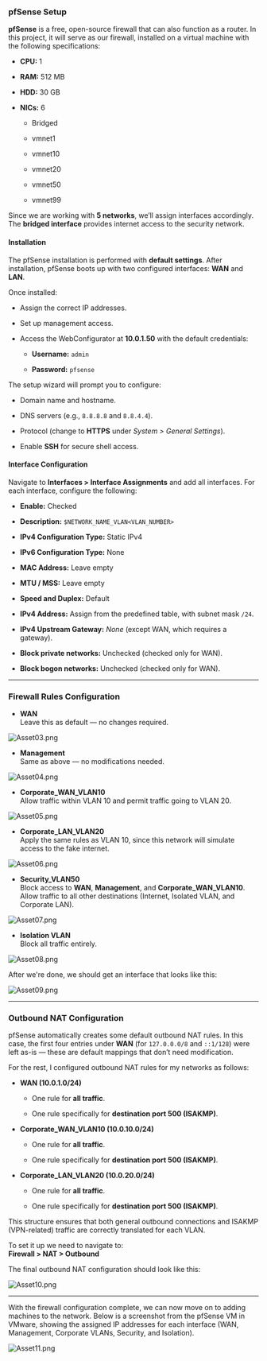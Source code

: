 
### pfSense Setup

**pfSense** is a free, open-source firewall that can also function as a router. In this project, it will serve as our firewall, installed on a virtual machine with the following specifications:

- **CPU:** 1
    
- **RAM:** 512 MB
    
- **HDD:** 30 GB
    
- **NICs:** 6
    
    - Bridged
        
    - vmnet1
        
    - vmnet10
        
    - vmnet20
        
    - vmnet50
        
    - vmnet99
        

Since we are working with **5 networks**, we’ll assign interfaces accordingly. The **bridged interface** provides internet access to the security network.

#### Installation

The pfSense installation is performed with **default settings**. After installation, pfSense boots up with two configured interfaces: **WAN** and **LAN**.

Once installed:

- Assign the correct IP addresses.
    
- Set up management access.
    
- Access the WebConfigurator at **10.0.1.50** with the default credentials:
    
    - **Username:** `admin`
        
    - **Password:** `pfsense`
        

The setup wizard will prompt you to configure:

- Domain name and hostname.
    
- DNS servers (e.g., `8.8.8.8` and `8.8.4.4`).
    
- Protocol (change to **HTTPS** under _System > General Settings_).
    
- Enable **SSH** for secure shell access.
    

#### Interface Configuration

Navigate to **Interfaces > Interface Assignments** and add all interfaces. For each interface, configure the following:

- **Enable:** Checked
    
- **Description:** `$NETWORK_NAME_VLAN<VLAN_NUMBER>`
    
- **IPv4 Configuration Type:** Static IPv4
    
- **IPv6 Configuration Type:** None
    
- **MAC Address:** Leave empty
    
- **MTU / MSS:** Leave empty
    
- **Speed and Duplex:** Default
    
- **IPv4 Address:** Assign from the predefined table, with subnet mask `/24`.
    
- **IPv4 Upstream Gateway:** _None_ (except WAN, which requires a gateway).
    
- **Block private networks:** Unchecked (checked only for WAN).
    
- **Block bogon networks:** Unchecked (checked only for WAN).
    

---

### Firewall Rules Configuration

- **WAN**  
    Leave this as default — no changes required.

![Asset03.png](https://github.com/v3n1x/Projects/blob/main/Assets/Asset03.png)

    
- **Management**  
    Same as above — no modifications needed.
    
![Asset04.png](https://github.com/v3n1x/Projects/blob/main/Assets/Asset04.png)

- **Corporate_WAN_VLAN10**  
    Allow traffic within VLAN 10 and permit traffic going to VLAN 20.

![Asset05.png](https://github.com/v3n1x/Projects/blob/main/Assets/Asset05.png)

- **Corporate_LAN_VLAN20**  
    Apply the same rules as VLAN 10, since this network will simulate access to the fake internet.

![Asset06.png](https://github.com/v3n1x/Projects/blob/main/Assets/Asset06.png)

- **Security_VLAN50**  
    Block access to **WAN**, **Management**, and **Corporate_WAN_VLAN10**.  
    Allow traffic to all other destinations (Internet, Isolated VLAN, and Corporate LAN).

![Asset07.png](https://github.com/v3n1x/Projects/blob/main/Assets/Asset07.png)

- **Isolation VLAN**  
    Block all traffic entirely.

![Asset08.png](https://github.com/v3n1x/Projects/blob/main/Assets/Asset08.png)

After we're done, we should get an interface that looks like this:

![Asset09.png](https://github.com/v3n1x/Projects/blob/main/Assets/Asset09.png)

---
### Outbound NAT Configuration

pfSense automatically creates some default outbound NAT rules. In this case, the first four entries under **WAN** (for `127.0.0.0/8` and `::1/128`) were left as-is — these are default mappings that don’t need modification.

For the rest, I configured outbound NAT rules for my networks as follows:

- **WAN (10.0.1.0/24)**
    
    - One rule for **all traffic**.
        
    - One rule specifically for **destination port 500 (ISAKMP)**.
        
- **Corporate_WAN_VLAN10 (10.0.10.0/24)**
    
    - One rule for **all traffic**.
        
    - One rule specifically for **destination port 500 (ISAKMP)**.
        
- **Corporate_LAN_VLAN20 (10.0.20.0/24)**
    
    - One rule for **all traffic**.
        
    - One rule specifically for **destination port 500 (ISAKMP)**.
        

This structure ensures that both general outbound connections and ISAKMP (VPN-related) traffic are correctly translated for each VLAN.

To set it up we need to navigate to:  
**Firewall > NAT > Outbound**  

The final outbound NAT configuration should look like this:

![Asset10.png](https://github.com/v3n1x/Projects/blob/main/Assets/Asset10.png)

---

With the firewall configuration complete, we can now move on to adding machines to the network. Below is a screenshot from the pfSense VM in VMware, showing the assigned IP addresses for each interface (WAN, Management, Corporate VLANs, Security, and Isolation).

![Asset11.png](https://github.com/v3n1x/Projects/blob/main/Assets/Asset11.png)

